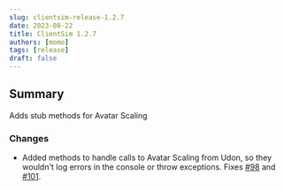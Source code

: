 ```yaml
---
slug: clientsim-release-1.2.7
date: 2023-08-22
title: ClientSim 1.2.7
authors: [momo]
tags: [release]
draft: false
---
```

## Summary

Adds stub methods for Avatar Scaling

### Changes
- Added methods to handle calls to Avatar Scaling from Udon, so they wouldn't log errors in the console or throw exceptions. Fixes [#98](https://github.com/vrchat-community/ClientSim/issues/98) and [#101](https://github.com/vrchat-community/ClientSim/issues/101).